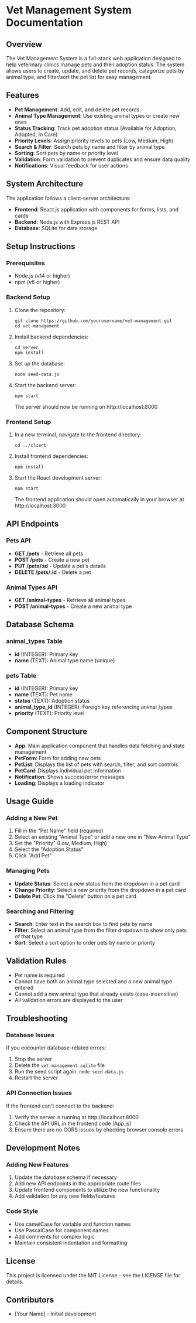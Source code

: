 # Vet Management System Documentation

## Overview

The Vet Management System is a full-stack web application designed to help veterinary clinics manage pets and their adoption status. The system allows users to create, update, and delete pet records, categorize pets by animal type, and filter/sort the pet list for easy management.

## Features

- **Pet Management**: Add, edit, and delete pet records
- **Animal Type Management**: Use existing animal types or create new ones
- **Status Tracking**: Track pet adoption status (Available for Adoption, Adopted, In Care)
- **Priority Levels**: Assign priority levels to pets (Low, Medium, High)
- **Search & Filter**: Search pets by name and filter by animal type
- **Sorting**: Sort pets by name or priority level
- **Validation**: Form validation to prevent duplicates and ensure data quality
- **Notifications**: Visual feedback for user actions

## System Architecture

The application follows a client-server architecture:

- **Frontend**: React.js application with components for forms, lists, and cards
- **Backend**: Node.js with Express.js REST API
- **Database**: SQLite for data storage

## Setup Instructions

### Prerequisites

- Node.js (v14 or higher)
- npm (v6 or higher)

### Backend Setup

1. Clone the repository:
   ```
   git clone https://github.com/yourusername/vet-management.git
   cd vet-management
   ```

2. Install backend dependencies:
   ```
   cd server
   npm install
   ```

3. Set up the database:
   ```
   node seed-data.js
   ```

4. Start the backend server:
   ```
   npm start
   ```
   The server should now be running on http://localhost:8000

### Frontend Setup

1. In a new terminal, navigate to the frontend directory:
   ```
   cd ../client
   ```

2. Install frontend dependencies:
   ```
   npm install
   ```

3. Start the React development server:
   ```
   npm start
   ```
   The frontend application should open automatically in your browser at http://localhost:3000

## API Endpoints

### Pets API

- **GET /pets** - Retrieve all pets
- **POST /pets** - Create a new pet
- **PUT /pets/:id** - Update a pet's details
- **DELETE /pets/:id** - Delete a pet

### Animal Types API

- **GET /animal-types** - Retrieve all animal types
- **POST /animal-types** - Create a new animal type

## Database Schema

### animal_types Table
- **id** (INTEGER): Primary key
- **name** (TEXT): Animal type name (unique)

### pets Table
- **id** (INTEGER): Primary key
- **name** (TEXT): Pet name
- **status** (TEXT): Adoption status
- **animal_type_id** (INTEGER): Foreign key referencing animal_types
- **priority** (TEXT): Priority level

## Component Structure

- **App**: Main application component that handles data fetching and state management
- **PetForm**: Form for adding new pets
- **PetList**: Displays the list of pets with search, filter, and sort controls
- **PetCard**: Displays individual pet information
- **Notification**: Shows success/error messages
- **Loading**: Displays a loading indicator

## Usage Guide

### Adding a New Pet

1. Fill in the "Pet Name" field (required)
2. Select an existing "Animal Type" or add a new one in "New Animal Type"
3. Set the "Priority" (Low, Medium, High)
4. Select the "Adoption Status"
5. Click "Add Pet"

### Managing Pets

- **Update Status**: Select a new status from the dropdown in a pet card
- **Change Priority**: Select a new priority from the dropdown in a pet card
- **Delete Pet**: Click the "Delete" button on a pet card

### Searching and Filtering

- **Search**: Enter text in the search box to find pets by name
- **Filter**: Select an animal type from the filter dropdown to show only pets of that type
- **Sort**: Select a sort option to order pets by name or priority

## Validation Rules

- Pet name is required
- Cannot have both an animal type selected and a new animal type entered
- Cannot add a new animal type that already exists (case-insensitive)
- All validation errors are displayed to the user

## Troubleshooting

### Database Issues

If you encounter database-related errors:

1. Stop the server
2. Delete the `vet-management.sqlite` file
3. Run the seed script again: `node seed-data.js`
4. Restart the server

### API Connection Issues

If the frontend can't connect to the backend:

1. Verify the server is running at http://localhost:8000
2. Check the API URL in the frontend code (App.js)
3. Ensure there are no CORS issues by checking browser console errors

## Development Notes

### Adding New Features

1. Update the database schema if necessary
2. Add new API endpoints in the appropriate route files
3. Update frontend components to utilize the new functionality
4. Add validation for any new fields/features

### Code Style

- Use camelCase for variable and function names
- Use PascalCase for component names
- Add comments for complex logic
- Maintain consistent indentation and formatting

## License

This project is licensed under the MIT License - see the LICENSE file for details.

## Contributors

- [Your Name] - Initial development
